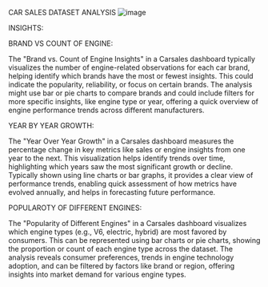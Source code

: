 CAR SALES DATASET ANALYSIS
![image](https://github.com/user-attachments/assets/f1327f3d-88f8-478b-9908-8375f0687d83)

INSIGHTS:

BRAND VS COUNT OF ENGINE:

The "Brand vs. Count of Engine Insights" in a Carsales dashboard typically visualizes the number of engine-related observations for each car brand, helping identify which brands have the most or fewest insights. This could indicate the popularity, reliability, or focus on certain brands. The analysis might use bar or pie charts to compare brands and could include filters for more specific insights, like engine type or year, offering a quick overview of engine performance trends across different manufacturers.

YEAR BY YEAR GROWTH:

The "Year Over Year Growth" in a Carsales dashboard measures the percentage change in key metrics like sales or engine insights from one year to the next. This visualization helps identify trends over time, highlighting which years saw the most significant growth or decline. Typically shown using line charts or bar graphs, it provides a clear view of performance trends, enabling quick assessment of how metrics have evolved annually, and helps in forecasting future performance.

POPULAROTY OF DIFFERENT ENGINES:

The "Popularity of Different Engines" in a Carsales dashboard visualizes which engine types (e.g., V6, electric, hybrid) are most favored by consumers. This can be represented using bar charts or pie charts, showing the proportion or count of each engine type across the dataset. The analysis reveals consumer preferences, trends in engine technology adoption, and can be filtered by factors like brand or region, offering insights into market demand for various engine types.
